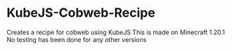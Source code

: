 # KubeJS-Cobweb-Recipe
Creates a recipe for cobweb using KubeJS
This is made on Minecraft 1.20.1
No testing has been done for any other versions
